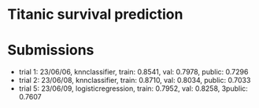 # Titanic survival prediction

# Submissions
- trial 1: 23/06/06, knnclassifier, train: 0.8541, val: 0.7978, public: 0.7296
- trial 2: 23/06/08, knnclassifier, train: 0.8710, val: 0.8034, public: 0.7033
- trial 5: 23/06/09, logisticregression, train: 0.7952, val: 0.8258, 3public: 0.7607
